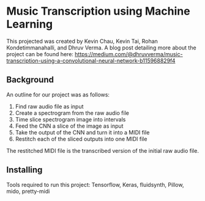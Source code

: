 # Music Transcription using Machine Learning

This projected was created by Kevin Chau, Kevin Tai, Rohan Kondetimmanahalli, and Dhruv Verma. A blog post detailing more about the project can be found here: https://medium.com/@dhruvverma/music-transcription-using-a-convolutional-neural-network-b115968829f4

## Background

An outline for our project was as follows:
1. Find raw audio file as input
2. Create a spectrogram from the raw audio file
3. Time slice spectrogram image into intervals
4. Feed the CNN a slice of the image as input
5. Take the output of the CNN and turn it into a MIDI file
6. Restitch each of the sliced outputs into one MIDI file

The restitched MIDI file is the transcribed version of the initial raw audio file.

## Installing

Tools required to run this project: Tensorflow, Keras, fluidsynth, Pillow, mido, pretty-midi
